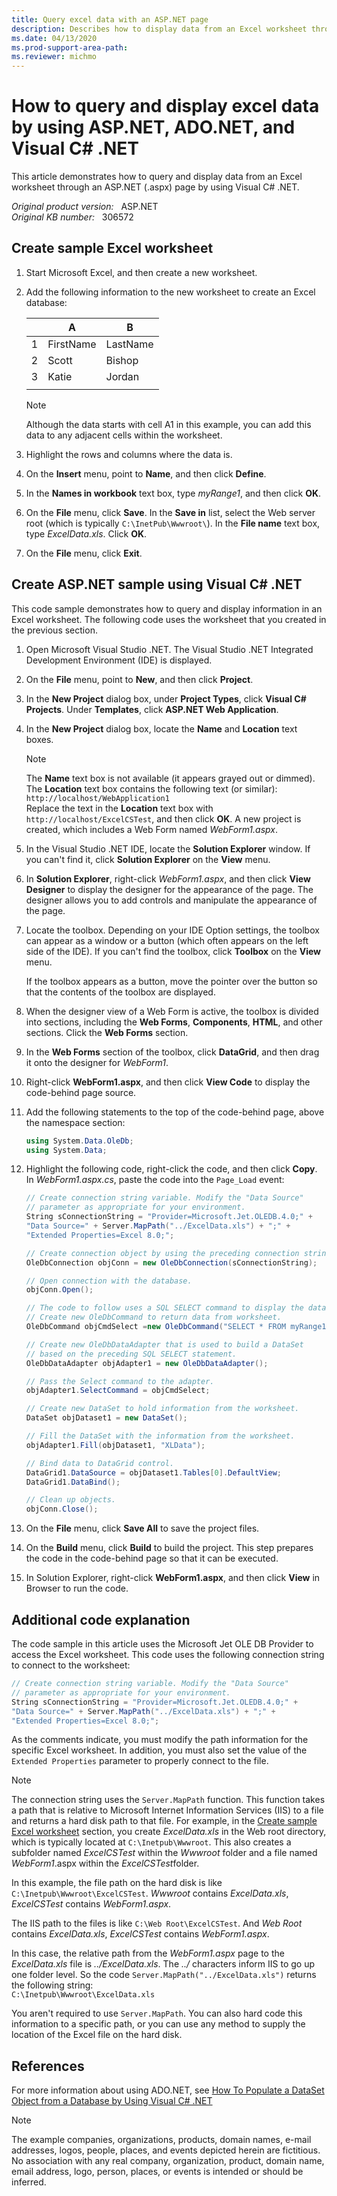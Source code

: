 ```yaml
---
title: Query excel data with an ASP.NET page
description: Describes how to display data from an Excel worksheet through an ASP.NET (.aspx) page by using Visual C# .NET. Includes an ASP.NET example.
ms.date: 04/13/2020
ms.prod-support-area-path: 
ms.reviewer: michmo
---
```

# How to query and display excel data by using ASP.NET, ADO.NET, and Visual C# .NET  

This article demonstrates how to query and display data from an Excel worksheet through an ASP.NET (.aspx) page by using Visual C# .NET.

_Original product version:_ &nbsp; ASP.NET  
_Original KB number:_ &nbsp; 306572

## Create sample Excel worksheet

1. Start Microsoft Excel, and then create a new worksheet.
2. Add the following information to the new worksheet to create an Excel database:

    ||A|B|
    |---|---|---|
    |1|FirstName|LastName|
    |2|Scott|Bishop|
    |3|Katie|Jordan|
    ||||

    > [!NOTE]
    > Although the data starts with cell A1 in this example, you can add this data to any adjacent cells within the worksheet.

3. Highlight the rows and columns where the data is.
4. On the **Insert** menu, point to **Name**, and then click **Define**.
5. In the **Names in workbook** text box, type *myRange1*, and then click **OK**.
6. On the **File** menu, click **Save**. In the **Save in** list, select the Web server root (which is typically `C:\InetPub\Wwwroot\`). In the **File name** text box, type *ExcelData.xls*. Click **OK**.
7. On the **File** menu, click **Exit**.

## Create ASP.NET sample using Visual C# .NET

This code sample demonstrates how to query and display information in an Excel worksheet. The following code uses the worksheet that you created in the previous section.

1. Open Microsoft Visual Studio .NET. The Visual Studio .NET Integrated Development Environment (IDE) is displayed.
2. On the **File** menu, point to **New**, and then click **Project**.
3. In the **New Project** dialog box, under **Project Types**, click **Visual C# Projects**. Under **Templates**, click **ASP.NET Web Application**.
4. In the **New Project** dialog box, locate the **Name** and **Location** text boxes.

    > [!NOTE]
    > The **Name** text box is not available (it appears grayed out or dimmed). The **Location** text box contains the following text (or similar):  
    > `http://localhost/WebApplication1`  
    > Replace the text in the **Location** text box with `http://localhost/ExcelCSTest`, and then click **OK**. A new project is created, which includes a Web Form named *WebForm1.aspx*.

5. In the Visual Studio .NET IDE, locate the **Solution Explorer** window. If you can't find it, click **Solution Explorer** on the **View** menu.
6. In **Solution Explorer**, right-click *WebForm1.aspx*, and then click **View Designer** to display the designer for the appearance of the page. The designer allows you to add controls and manipulate the appearance of the page.
7. Locate the toolbox. Depending on your IDE Option settings, the toolbox can appear as a window or a button (which often appears on the left side of the IDE). If you can't find the toolbox, click **Toolbox** on the **View** menu.

    If the toolbox appears as a button, move the pointer over the button so that the contents of the toolbox are displayed.

8. When the designer view of a Web Form is active, the toolbox is divided into sections, including the **Web Forms**, **Components**, **HTML**, and other sections. Click the **Web Forms** section.
9. In the **Web Forms** section of the toolbox, click **DataGrid**, and then drag it onto the designer for *WebForm1*.
10. Right-click **WebForm1.aspx**, and then click **View Code** to display the code-behind page source.
11. Add the following statements to the top of the code-behind page, above the namespace section:

    ```csharp
    using System.Data.OleDb;
    using System.Data;
    ```

12. Highlight the following code, right-click the code, and then click **Copy**. In *WebForm1.aspx.cs*, paste the code into the `Page_Load` event:

    ```csharp
    // Create connection string variable. Modify the "Data Source"
    // parameter as appropriate for your environment.
    String sConnectionString = "Provider=Microsoft.Jet.OLEDB.4.0;" +
    "Data Source=" + Server.MapPath("../ExcelData.xls") + ";" +
    "Extended Properties=Excel 8.0;";

    // Create connection object by using the preceding connection string.
    OleDbConnection objConn = new OleDbConnection(sConnectionString);

    // Open connection with the database.
    objConn.Open();

    // The code to follow uses a SQL SELECT command to display the data from the worksheet.
    // Create new OleDbCommand to return data from worksheet.
    OleDbCommand objCmdSelect =new OleDbCommand("SELECT * FROM myRange1", objConn);

    // Create new OleDbDataAdapter that is used to build a DataSet
    // based on the preceding SQL SELECT statement.
    OleDbDataAdapter objAdapter1 = new OleDbDataAdapter();

    // Pass the Select command to the adapter.
    objAdapter1.SelectCommand = objCmdSelect;

    // Create new DataSet to hold information from the worksheet.
    DataSet objDataset1 = new DataSet();

    // Fill the DataSet with the information from the worksheet.
    objAdapter1.Fill(objDataset1, "XLData");

    // Bind data to DataGrid control.
    DataGrid1.DataSource = objDataset1.Tables[0].DefaultView;
    DataGrid1.DataBind();

    // Clean up objects.
    objConn.Close();
    ```

13. On the **File** menu, click **Save All** to save the project files.
14. On the **Build** menu, click **Build** to build the project. This step prepares the code in the code-behind page so that it can be executed.
15. In Solution Explorer, right-click **WebForm1.aspx**, and then click **View** in Browser to run the code.

## Additional code explanation

The code sample in this article uses the Microsoft Jet OLE DB Provider to access the Excel worksheet. This code uses the following connection string to connect to the worksheet:

```csharp
// Create connection string variable. Modify the "Data Source"
// parameter as appropriate for your environment.
String sConnectionString = "Provider=Microsoft.Jet.OLEDB.4.0;" +
"Data Source=" + Server.MapPath("../ExcelData.xls") + ";" +
"Extended Properties=Excel 8.0;";
```

As the comments indicate, you must modify the path information for the specific Excel worksheet. In addition, you must also set the value of the `Extended Properties` parameter to properly connect to the file.

> [!NOTE]
> The connection string uses the `Server.MapPath` function. This function takes a path that is relative to Microsoft Internet Information Services (IIS) to a file and returns a hard disk path to that file. For example, in the [Create sample Excel worksheet](#create-sample-excel-worksheet) section, you create *ExcelData.xls* in the Web root directory, which is typically located at `C:\Inetpub\Wwwroot`. This also creates a subfolder named *ExcelCSTest* within the *Wwwroot* folder and a file named *WebForm1*.aspx within the *ExcelCSTest*folder.

In this example, the file path on the hard disk is like `C:\Inetpub\Wwwroot\ExcelCSTest`. *Wwwroot* contains *ExcelData.xls*, *ExcelCSTest* contains *WebForm1.aspx*.

The IIS path to the files is like `C:\Web Root\ExcelCSTest`. And *Web Root* contains *ExcelData.xls*, *ExcelCSTest* contains *WebForm1.aspx*.

In this case, the relative path from the *WebForm1.aspx* page to the *ExcelData.xls* file is *../ExcelData.xls*. The *../* characters inform IIS to go up one folder level. So the code `Server.MapPath("../ExcelData.xls")` returns the following string:  
`C:\Inetpub\Wwwroot\ExcelData.xls`

You aren't required to use `Server.MapPath`. You can also hard code this information to a specific path, or you can use any method to supply the location of the Excel file on the hard disk.

## References

For more information about using ADO.NET, see [How To Populate a DataSet Object from a Database by Using Visual C# .NET](https://support.microsoft.com/help/314145)

> [!NOTE]
> The example companies, organizations, products, domain names, e-mail addresses, logos, people, places, and events depicted herein are fictitious. No association with any real company, organization, product, domain name, email address, logo, person, places, or events is intended or should be inferred.

